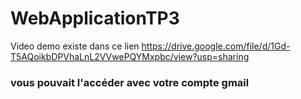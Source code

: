# WebApplicationTP3
Video demo existe dans ce lien
https://drive.google.com/file/d/1Gd-T5AQoikbDPVhaLnL2VVwePQYMxpbc/view?usp=sharing
<h3>vous pouvait l'accéder avec votre compte gmail </h3>
